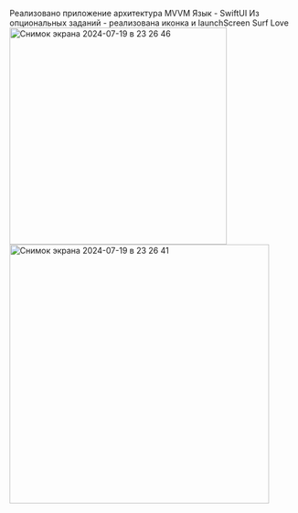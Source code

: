 Реализовано приложение архитектура MVVM 
Язык - SwiftUI
Из опциональных заданий - реализована иконка и launchScreen
Surf Love
<img width="380" alt="Снимок экрана 2024-07-19 в 23 26 46" src="https://github.com/user-attachments/assets/840ccf1a-cf95-46cd-9f7e-163810e87e94">
<img width="454" alt="Снимок экрана 2024-07-19 в 23 26 41" src="https://github.com/user-attachments/assets/29b5f58a-45ae-455f-a417-e4ce1b58094f">
